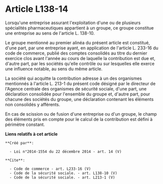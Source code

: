 # Article L138-14

Lorsqu'une entreprise assurant l'exploitation d'une ou de plusieurs spécialités pharmaceutiques appartient à un groupe, ce
groupe constitue une entreprise au sens de l'article L. 138-10. 

Le groupe mentionné au premier alinéa du présent article est constitué, d'une part, par une entreprise ayant, en application
de l'article L. 233-16 du code de commerce, publié des comptes consolidés au titre du dernier exercice clos avant l'année au
cours de laquelle la contribution est due et, d'autre part, par les sociétés qu'elle contrôle ou sur lesquelles elle exerce
une influence notable, au sens du même article. 

La société qui acquitte la contribution adresse à un des organismes mentionnés à l'article L. 213-1 du présent code désigné
par le directeur de l'Agence centrale des organismes de sécurité sociale, d'une part, une déclaration consolidée pour
l'ensemble du groupe et, d'autre part, pour chacune des sociétés du groupe, une déclaration contenant les éléments non
consolidés y afférents. 

En cas de scission ou de fusion d'une entreprise ou d'un groupe, le champ des éléments pris en compte pour le calcul de la
contribution est défini à périmètre constant.

**Liens relatifs à cet article**

	**Créé par**:

	  - Loi n°2014-1554 du 22 décembre 2014 - art. 14 (V)

	**Cite**:

	  - Code de commerce - art. L233-16 (V)
	  - Code de la sécurité sociale. - art. L138-10 (V)
	  - Code de la sécurité sociale. - art. L213-1 (V)
